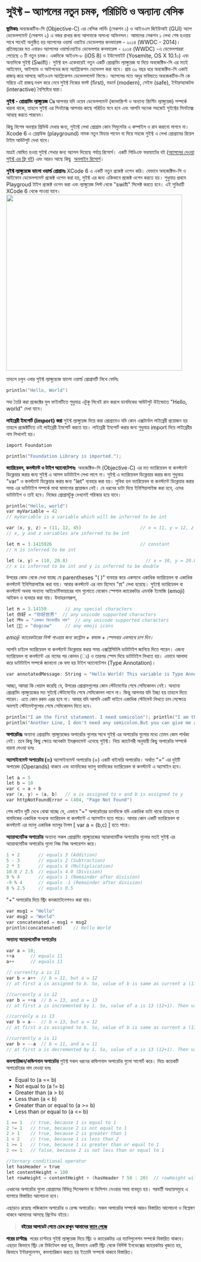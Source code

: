 সুইফ্ট – অ্যাপলের নতুন চমক, পরিচিতি ও অন্যান্য বেসিক
=============================================================

<strong><span style="color:#000000;">ভুমিকাঃ</span></strong>
অবজেকটিভ-সি (Objective-C) এর বেসিক লার্নিং (সেকশন ১) ও আইওএস জিইউআই (GUI) অ্যাপ ডেভেলপমেন্ট (সেকশন ২) এ নজর রাখার জন্য আপনাকে অসংখ্য অভিনন্দন। আমাদের সেকশন ১ লেখা শেষ হওয়ার সাথে সাথেই অনুষ্ঠিত হয় অ্যাপলের ওয়ার্ল্ড ওয়াইড ডেভেলপার কনফারেন্স - ২০১৪ (WWDC - 2014)। প্রতিবছরের মত এবারও অ্যাপলের ওয়ার্ল্ডওয়াইড ডেভেলপার কনফারেন্স - ২০১৪ (WWDC) -এ ডেভেলপাররা পেয়েছে ৩ টি নতুন চমক। একদিকে আইওস-৮ (iOS 8) ও ইউসেমাইট (Yosemite, OS X 10.1০) এবং অন্যদিকে সুইফ্ট (Swift)। সুইফ্ট হল একেবারেই নতুন একটি প্রোগ্রামিং ল্যাঙ্গুয়েজ যা দিয়ে অবজেক্টিভ-সি এর মতই আইফোন, আইপ্যাড ও আইপডের জন্য অ্যাপ্লিকেশন ডেভেলপ করা যাবে। প্রায় ৩০ বছর ধরে অবজেক্টিভ-সি একাই রাজত্ব করে আসছে আইওএস অ্যাপ্লিকেশন ডেভেলপমেন্ট ফিল্ডে। অ্যাপলের মতে অদুর ভবিষ্যতে অবজেকটিভ-সি কে সরিয়ে এই রাজত্ব দখল করে নেবে সুইফ্ট নিজের ফাস্ট (first), মডার্ন (modern), সেইফ (safe), ইন্টারঅ্যাকটভ (interactive) বৈশিষ্ট্যের দ্বারা।

<strong><span style="color:#000000;">সুইফ্ট - প্রোগ্রামিং ল্যাঙ্গুয়েজ ঃ </span></strong>
আপনার যদি ওয়েব ডেভেলপমেন্ট (জাভাস্ক্রিপ্ট ও অন্যান্য স্ক্রিপ্টিং ল্যাঙ্গুয়েজ) সম্পর্কে ধারনা থাকে, তাহলে সুইফ্ট এর সিনট্যাক্স আপনার কাছে পরিচিত মনে হবে এবং আপনি অনেক সহজেই সুইফ্টের সিনট্যাক্স আত্মস্থ করতে পারবেন।

কিছু বিশেষ অবস্থার প্রিভিউ দেখার জন্য, সুইফ্টে লেখা প্রোগ্রাম কোন সিমুলেটর এ কম্পাইল ও রান করানো লাগবে না। Xcode 6 এ প্লেগ্রাউন্ড (playground) নামক নতুন ফিচার পাবেন যা দিয়ে সহজে সুইফ্ট এ লেখা প্রোগ্রামের রিয়েল টাইম আউটপুট দেখা যাবে।

মাত্রই ঘোষিত হওয়া সুইফ্ট শেখার জন্য অ্যাপল দিয়েছে পর্যাপ্ত রিসোর্স। একটি পিডিএফ ফরম্যাটের বই (<a href="https://itunes.apple.com/us/book/swift-programming-language/id881256329?mt=11" target="_blank">অ্যাপলের দেওয়া সুইফ্ট এর ফ্রি বই</a>) এবং আরও আছে কিছু  <a href="http://swiftlang.eu/" target="_blank">অনলাইন রিসোর্স</a>।

<strong><span style="color:#000000;">সুইফ্ট ল্যাঙ্গুয়েজে হ্যালো ওয়ার্ল্ড প্রোগ্রামঃ</span></strong>
XCode 6 এ একটি নতুন প্রজেক্ট ওপেন করি। যেভাবে অবজেক্টিভ-সি ও আইফোন ডেভেলপমেন্ট প্রজেক্ট ওপেন করা হয়, সুইফ্ট এর জন্য একিভাবে প্রজেক্ট ওপেন করতে হয়। শুধুমাত্র প্রথমে Playgroud টাইপ প্রজেক্ট ওপেন করা এবং ল্যাঙ্গুয়েজ লিস্ট থেকে "swift" সিলেক্ট করতে হবে।
এই সুবিধাটি XCode 6 থেকে পাওয়া যাবে।
<img class="aligncenter" src="https://developer.apple.com/library/prerelease/ios/documentation/swift/conceptual/buildingcocoaapps/Art/newproject_2x.png" alt="" width="470" />

তাহলে চলুন এবার সুইফ্ট ল্যাঙ্গুয়েজে হ্যালো ওয়ার্ল্ড প্রোগ্রামটি লিখে ফেলিঃ

```objective-c 
println("Hello, World")
``` 

সদ্য তৈরি করা প্রজেক্টের মুল ফাইলটিতে শুধুমাত্র এটুকু লিখেই রান করলে ডানদিকের আউটপুট উইন্ডোতে "Hello, world" দেখা যাবে।

<strong><span style="color:#000000;">লাইব্রেরী ইমপোর্ট (Import) করা</span></strong>
সুইফ্ট ল্যাঙ্গুয়েজ দিয়ে করা প্রোগ্রামেও যদি কোন এক্সটার্নাল লাইব্রেরী প্রয়োজন হয় তাহলে প্রজেক্টটিতে ওই লাইব্রেরী ইমপোর্ট করতে হয়। লাইব্রেরী ইমপোর্ট করার জন্য শুধুমাত্র import দিয়ে লাইব্রেরীর নাম লিখলেই হয়।

```objective-c 
import Foundation

println("Foundation Library is imported.");
``` 

<strong><span style="color:#000000;">ভ্যারিয়েবল, কনস্ট্যান্ট ও টাইপ অ্যানোটেশনঃ </span></strong>
অবজেক্টিভ-সি (Objective-C) এর মত ভ্যারিয়েবল বা কনস্ট্যান্ট ডিক্লেয়ার করার জন্য সুইফ্ট এ আসল ডাটাটাইপ লেখা লাগে না। সুইফ্ট এ ভ্যারিয়েবল ডিক্লেয়ার করার জন্য শুধুমাত্র "var" ও কনস্ট্যান্ট ডিক্লেয়ার করার জন্য "let" ব্যবহার করা হয়। সুবিধা হল ভ্যারিয়েবল বা কনস্ট্যান্ট ডিক্লেয়ার করার সময় এর ডাটাটাইপ সম্পর্কে মাথা ঘামানোর প্রয়োজন নেই। যে ধরনের ডাটা দিয়ে ইনিশিয়ালাইজ করা হবে, এদের ডাটাটাইপ ও তাই হবে। নিজের প্রোগ্রামটুকু দেখলেই পরিস্কার হয়ে যাবে।

```objective-c 
println("Hello, world")
var myVariable = 42
// myVariable is a variable which will be inferred to be int

var (x, y, z) = (11, 12, 45)                      // x = 11, y = 12, z = 45
// x, y and z variables are inferred to be int

let π = 3.1415926                                 // constant
// π is inferred to be int 

let (x, y) = (10, 20.8)                             // x = 10, y = 20.8
// x is inferred to be int and y is inferred to be double
``` 

উপরের কোড থেকে দেখা যাচ্ছে যে parentheses "( )" ব্যবহার করে একসাথে একাধিক ভ্যারিয়েবল বা একাধিক কনস্ট্যান্ট ইনিশিয়ালাইজ করা যায়। আবার কনস্ট্যান্ট এর নাম হিসেবে "π" লেখা হয়েছে। সুইফ্টে ভ্যারিয়েবল বা কনস্ট্যান্ট অথবা অন্যান্য আইডেন্টিফায়ারের নাম গুলোতে যেকোন স্পেশাল ক্যারেকটার এমনকি ইমোজি (emoji) আইকন ও ব্যবহার করা যায়। উদাহরনস্বরুপ,

```objective-c 
let π = 3.14159       // any special characters
let 你好 = "你好世界"  // any unicode supported characters
let স্টিভ = "একজন কিংবদন্তীর নাম"  // any unicode supported characters
let 🐶🐮 = "dogcow"     // any emoji icons
``` 

<em>emoji ক্যারেকটারের লিস্ট পাওয়ার জন্য কন্ট্রোল + কমান্ড + স্পেসবার একসাথে চাপ দিন।</em>

আপনি চাইলে ভ্যারিয়েবল বা কনস্ট্যান্ট ডিক্লেয়ার করার সময় এক্সপ্লিসিটলি ডাটাটাইপ জানিয়ে দিতে পারেন। এজন্য ভ্যারিয়েবল বা কনস্ট্যান্ট এর নামের পর কোলন (ঃ) ও তারপর স্পেস দিয়ে ডাটাটাইপ লিখতে হয়। এভাবে আলাদা করে ডাটাটাইপ সম্পর্কে জানানো কে বলা হয় টাইপ অ্যানোটেশন (Type Annotation)।

```objective-c 
var annotatedMessage: String = "Hello World! This variable is Type Annotated"
``` 

আচ্ছা, আমরা কি খেয়াল করেছি যে, উপরের প্রোগ্রামগুলোর কোন স্টেটমেন্টের শেষে সেমিকোলন নেই। অন্যান্য প্রোগ্রামিং ল্যাঙ্গুয়েজের মত সুইফ্টে স্টেটমেন্টের শেষে সেমিকোলন লাগে না। কিন্তু আপনার যদি ইচ্ছা হয় তাহলে দিতে পারেন। এতে কোন রকম এরর হবে না। আবার যদি আপনি একটি লাইনে একাধিক স্টেটমেন্ট লিখতে চান সেক্ষেত্রে অবশ্যই স্টেটমেন্টগুলোর শেষে সেমিকোলন দিতে হবে।

```objective-c 
println("I am the first statement. I need semicolon"); println("I am the last statement. I don't need semicolon")
println("Another Line, I don't need any semicolon.But you can give me a semicolon if you want.");
``` 

<strong><span style="color:#000000;">অপারেটরঃ</span></strong>
অন্যান্য প্রোগ্রামিং ল্যাঙ্গুয়েজের অপারেটর গুলোর সাথে সুইফ্ট এর অপারেটর গুলোর মধ্যে তেমন কোন পার্থক্য নেই। তবে কিছু কিছু ক্ষেত্রে অনেকটা ইমপ্রুভমেন্ট এনেছে সুইফ্ট। নিচে ক্যাটেগরী অনুযায়ী কিছু অপারেটর সম্পর্কে ধারনা দেওয়া হলঃ

<strong>অ্যাসাইনমেন্ট অপারেটর (=)</strong>
অ্যাসাইনমেন্ট অপারেটর (=) একটি বাইনারি অপারেটর। অর্থাত "=" এর দুইটি অপারেন্ড (Operands) থাকবে এবং ডানদিকের ভ্যালু বামদিকের ভ্যারিয়েবল বা কনস্ট্যান্ট এ অ্যাসাইন হবে।

```objective-c 
let a = 5
let b = 10
var c = a + b
var (x, y) = (a, b)   // a is assigned to x and b is assigned to y
var httpNotFoundError = (404, "Page Not Found")
``` 

শেষ লাইন দুটি দেখে বোঝা যাচ্ছে যে, এভাবে "=" অপারেটরের ডানদিকে যদি একাধিক ডাটা থাকে তাহলে তা বামদিকের একাধিক সংখ্যক ভ্যারিয়বল বা কনস্ট্যান্ট এ অ্যাসাইন হতে পারে। আবার কোন একটি ভ্যারিয়েবল বা কনস্ট্যান্ট এর ভ্যালু একাধিক ভ্যালুর টাপল [ var a = (b,c) ] হতে পারে।

<strong>অ্যারাথমেটিক অপারেটর</strong>
অন্যান্য সকল প্রোগ্রামিং ল্যাঙ্গুয়েজের অ্যারাথমেটিক অপারেটর গুলোর মতই সুইফ্ট এর অ্যারাথমেটিক অপারেটর গুলো নিজ নিজ অপারেশন করে।

```objective-c 
1 + 2       // equals 3 (Addition)
5 - 3       // equals 2 (Subtraction)
2 * 3       // equals 6 (Multiplication)
10.0 / 2.5  // equals 4.0 (Division)
9 % 4       // equals 1 (Remainder after division)
-9 % 4      // equals -1 (Remainder after division)
8 % 2.5     // equals 0.5
``` 

"+" অপারেটর দিয়ে স্ট্রিং কনক্যাটেনেশনও করা যায়।

```objective-c 
var msg1 = "Hello"
var msg2 = "World"
var concatenated = msg1 + msg2
println(concatenated)    // Hello World
``` 

<strong>অন্যান্য অ্যারাথমেটিক অপারেটর</strong>

```objective-c 
var a = 10;
++a      // equals 11
a++      // equals 11

// currenlty a is 11
var b = a++  // b = 11, but a = 12
// at first a is assigned to b. So, value of b is same as current a (11). Then a is incremented by 1. So, value of as is 12. 

//currently a is 12
var b = ++a  // b = 13, and a = 13
// at first a is incremented by 1. So, value of a is 13 (12+1). Then value of a is assigned to b. So, value of b is also 13

//currenly a is 13
var b = a--  // b = 13, but a = 12
// at first a is assigned to b. So, value of b is same as current a (13). Then a is decremented by 1. So, value of as is 12. 

//currently a is 11
var b = --a  // b = 11, and a = 11
// at first a is decremented by 1. So, value of a is 13 (12+1). Then value of a is assigned to b. So, value of b is also 13
``` 

<strong>কমপ্যারিজন/কন্ডিশনাল অপারেটর</strong>
সুইফ্ট সকল ধরনের কন্ডিশনাল অপারেটর গুলো সাপোর্ট করে। নিচে কয়েকটি অপারেটরের নাম দেওয়া হলঃ
<ul>
	<li>Equal to (a == b)</li>
	<li>Not equal to (a != b)</li>
	<li>Greater than (a &gt; b)</li>
	<li>Less than (a &lt; b)</li>
	<li>Greater than or equal to (a &gt;= b)</li>
	<li>Less than or equal to (a &lt;= b)</li>
</ul>

```objective-c 
1 == 1   // true, because 1 is equal to 1
2 != 1   // true, because 2 is not equal to 1
2 > 1    // true, because 2 is greater than 1
1 < 2    // true, because 1 is less than 2
1 >= 1   // true, because 1 is greater than or equal to 1
2 <= 1   // false, because 2 is not less than or equal to 1

//ternary conditional operator
let hasHeader = true
let contentHeight = 100
let rowHeight = contentHeight + (hasHeader ? 50 : 20)  // rowHeight will be 50

``` 

এধরনের অপারেটর গুলো প্রোগ্রামের বিভিন্ন সিলেকশন বা ডিসিশন নেওয়ার সময় ব্যবহৃত হয়। পরবর্তী অধ্যায়সমুহে এ ব্যাপারে বিস্তারিত আলোচনা হবে।

এছাড়াও রয়েছে লজিক্যাল অপারেটর ও রেন্জ অপারেটর। সকল অপারেটর সম্পর্কে আরও বিস্তারিত আলোচনা ও বিশ্লেষণ থাকবে আমাদের আসছে প্রিন্টেড বইয়ে।
<blockquote><span style="color:#000000;"><strong>বইয়ের আপডেট পেতে চোখ রাখুন আমাদের <a href="https://www.facebook.com/bangla.objc.swift.ios"><span style="color:#000000;">ফ্যান পেজে</span></a></strong></span></blockquote>
<strong><span style="color:#000000;">পরের চাপ্টারঃ </span></strong>
পরের চাপ্টারে সুইফ্ট ল্যাঙ্গুয়েজ দিয়ে স্ট্রিং ও ক্যারেকটার এর ম্যানিপুলেশন সম্পর্কে বিস্তারিত থাকবে। এছাড়া কিভাবে স্ট্রিং কে মিউটেবল করা হয়, কিভাবে একটি স্ট্রিং থেকে নির্দিস্ট ইনডেক্সের ক্যারেকটার খুজতে হয়, কিভাবে ইন্টারপুলেশন, কমপ্যারিজন করতে হয় ইত্যাদি সম্পর্কে থাকবে বিস্তারিত।